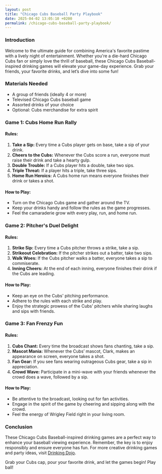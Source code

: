 ```yaml
---
layout: post
title: "Chicago Cubs Baseball Party Playbook"
date: 2025-04-02 13:05:10 +0200
permalink: /chicago-cubs-baseball-party-playbook/
---
```



### Introduction

Welcome to the ultimate guide for combining America's favorite pastime with a lively night of entertainment. Whether you're a die-hard Chicago Cubs fan or simply love the thrill of baseball, these Chicago Cubs Baseball-inspired drinking games will elevate your game-day experience. Grab your friends, your favorite drinks, and let’s dive into some fun!

### Materials Needed

- A group of friends (ideally 4 or more)
- Televised Chicago Cubs baseball game
- Assorted drinks of your choice
- Optional: Cubs merchandise for extra spirit

### Game 1: **Cubs Home Run Rally**

#### Rules:
1. **Take a Sip:** Every time a Cubs player gets on base, take a sip of your drink.
2. **Cheers to the Cubs:** Whenever the Cubs score a run, everyone must raise their drink and take a hearty gulp.
3. **Double Trouble:** If a Cubs player hits a double, take two sips.
4. **Triple Threat:** If a player hits a triple, take three sips.
5. **Home Run Heroics:** A Cubs home run means everyone finishes their drink or takes a shot.

#### How to Play:
- Turn on the Chicago Cubs game and gather around the TV.
- Keep your drinks handy and follow the rules as the game progresses.
- Feel the camaraderie grow with every play, run, and home run.

### Game 2: **Pitcher's Duel Delight**

#### Rules:
1. **Strike Sip:** Every time a Cubs pitcher throws a strike, take a sip.
2. **Strikeout Celebration:** If the pitcher strikes out a batter, take two sips.
3. **Walk Woes:** If the Cubs pitcher walks a batter, everyone takes a sip to commiserate.
4. **Inning Cheers:** At the end of each inning, everyone finishes their drink if the Cubs are leading.

#### How to Play:
- Keep an eye on the Cubs' pitching performance.
- Adhere to the rules with each strike and play.
- Enjoy the strategic prowess of the Cubs' pitchers while sharing laughs and sips with friends.

### Game 3: **Fan Frenzy Fun**

#### Rules:
1. **Cubs Chant:** Every time the broadcast shows fans chanting, take a sip.
2. **Mascot Mania:** Whenever the Cubs’ mascot, Clark, makes an appearance on screen, everyone takes a shot.
3. **Fan Gear:** If you see fans wearing outrageous Cubs gear, take a sip in appreciation.
4. **Crowd Wave:** Participate in a mini-wave with your friends whenever the crowd does a wave, followed by a sip.

#### How to Play:
- Be attentive to the broadcast, looking out for fan activities.
- Engage in the spirit of the game by cheering and sipping along with the crowd.
- Feel the energy of Wrigley Field right in your living room.

### Conclusion

These Chicago Cubs Baseball-inspired drinking games are a perfect way to enhance your baseball viewing experience. Remember, the key is to enjoy responsibly and ensure everyone has fun. For more creative drinking games and party ideas, visit [Drinking Dojo](https://drinkingdojo.com).

Grab your Cubs cap, pour your favorite drink, and let the games begin! Play ball!